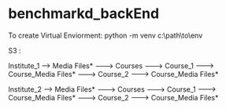 # benchmarkd_backEnd

To create Virtual Enviorment:
python -m venv c:\path\to\env


S3 :

Institute_1 --> Media Files*
              ---> Courses
                       ---> Course_1
                               ---> Course_Media Files*
                        ---> Course_2
                               ---> Course_Media Files*

Institute_2 --> Media Files*
              ---> Courses
                       ---> Course_1
                               ---> Course_Media Files*
                        ---> Course_2
                               ---> Course_Media Files*
